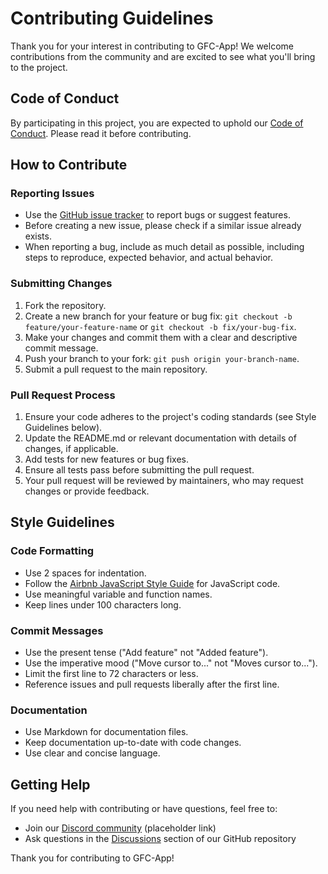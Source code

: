 # Contributing Guidelines

Thank you for your interest in contributing to GFC-App! We welcome contributions from the community and are excited to see what you'll bring to the project.

## Code of Conduct

By participating in this project, you are expected to uphold our [Code of Conduct](CODE_OF_CONDUCT.md). Please read it before contributing.

## How to Contribute

### Reporting Issues
- Use the [GitHub issue tracker](https://github.com/Kuonirad/GFC-App/issues) to report bugs or suggest features.
- Before creating a new issue, please check if a similar issue already exists.
- When reporting a bug, include as much detail as possible, including steps to reproduce, expected behavior, and actual behavior.

### Submitting Changes
1. Fork the repository.
2. Create a new branch for your feature or bug fix: `git checkout -b feature/your-feature-name` or `git checkout -b fix/your-bug-fix`.
3. Make your changes and commit them with a clear and descriptive commit message.
4. Push your branch to your fork: `git push origin your-branch-name`.
5. Submit a pull request to the main repository.

### Pull Request Process
1. Ensure your code adheres to the project's coding standards (see Style Guidelines below).
2. Update the README.md or relevant documentation with details of changes, if applicable.
3. Add tests for new features or bug fixes.
4. Ensure all tests pass before submitting the pull request.
5. Your pull request will be reviewed by maintainers, who may request changes or provide feedback.

## Style Guidelines

### Code Formatting
- Use 2 spaces for indentation.
- Follow the [Airbnb JavaScript Style Guide](https://github.com/airbnb/javascript) for JavaScript code.
- Use meaningful variable and function names.
- Keep lines under 100 characters long.

### Commit Messages
- Use the present tense ("Add feature" not "Added feature").
- Use the imperative mood ("Move cursor to..." not "Moves cursor to...").
- Limit the first line to 72 characters or less.
- Reference issues and pull requests liberally after the first line.

### Documentation
- Use Markdown for documentation files.
- Keep documentation up-to-date with code changes.
- Use clear and concise language.

## Getting Help

If you need help with contributing or have questions, feel free to:
- Join our [Discord community](https://discord.gg/gfcapp) (placeholder link)
- Ask questions in the [Discussions](https://github.com/Kuonirad/GFC-App/discussions) section of our GitHub repository

Thank you for contributing to GFC-App!
